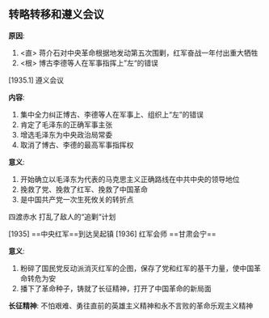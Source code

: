 ## 转略转移和遵义会议
**原因**:
1. <直> 蒋介石对中央革命根据地发动第五次围剿，红军奋战一年付出重大牺牲
2. <根> 博古李德等人在军事指挥上”左“的错误

[1935.1] 遵义会议

**内容**:
1. 集中全力纠正博古、李德等人在军事上、组织上“左”的错误
2. 肯定了毛泽东的正确军事主张
3. 增选毛泽东为中央政治局常委
4. 取消了博古、李德的最高军事指挥权

**意义**:
1. 开始确立以毛泽东为代表的马克思主义正确路线在中共中央的领导地位
2. 挽救了党、挽救了红军、挽救了中国革命
3. 是中国共产党一次生死攸关的转折点

四渡赤水 打乱了敌人的“追剿“计划

[1935] ==中央红军==到达吴起镇
[1936] 红军会师 ==甘肃会宁==

**意义**:
1. 粉碎了国民党反动派消灭红军的企图，保存了党和红军的基干力量，使中国革命转危为安
2. 播下了革命种子，铸就了长征精神，打开了中国革命的新局面

**长征精神**:
不怕艰难、勇往直前的英雄主义精神和永不言败的革命乐观主义精神